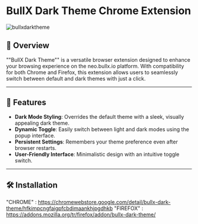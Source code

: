 # BullX Dark Theme Chrome Extension
![bullxdarktheme](https://github.com/user-attachments/assets/3bfc191b-d4bb-4972-85ca-120fcfa3d217)
## 🌌 Overview
""BullX Dark Theme"" is a versatile browser extension designed to enhance your browsing experience on the neo.bullx.io platform. With compatibility for both Chrome and Firefox, this extension allows users to seamlessly switch between default and dark themes with just a click.

---

## 🚀 Features
- **Dark Mode Styling**: Overrides the default theme with a sleek, visually appealing dark theme.
- **Dynamic Toggle**: Easily switch between light and dark modes using the popup interface.
- **Persistent Settings**: Remembers your theme preference even after browser restarts.
- **User-Friendly Interface**: Minimalistic design with an intuitive toggle switch.

---

## 🛠️ Installation
"CHROME" : https://chromewebstore.google.com/detail/bullx-dark-theme/hfkimpcngfaigpfcbdimaankhjpgdhkb
"FIREFOX" : https://addons.mozilla.org/tr/firefox/addon/bullx-dark-theme/

